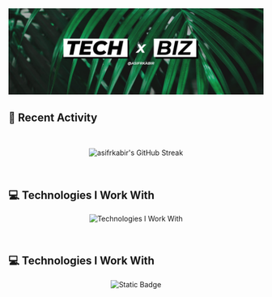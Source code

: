 <a href="https://www.linkedin.com/in/asifrkabir">
    <img src="https://raw.githubusercontent.com/asifrkabir/asifrkabir/main/images/cover-img-1.jpg" />
</a>

## :calendar: Recent Activity

<br />

<p align="center">
    <img src="https://streak-stats.demolab.com?user=asifrkabir&theme=merko&hide_border=true&card_width=800&background=00000000&fire=14AD66&ring=14AD66&sideNums=14AD66&sideLabels=34AD76" alt="asifrkabir's GitHub Streak" />
</p>

<br />

## :computer: Technologies I Work With

<p align="center">
    <img src="https://skillicons.dev/icons?i=java,spring,ts,nextjs,react,express,mongodb,mysql,postgres,html,css,js,nodejs,tailwind,prisma" alt="Technologies I Work With" />
</p>

<br />

## :computer: Technologies I Work With

<p align="center">
    <img alt="Static Badge" src="https://img.shields.io/badge/-React-45b8d8?logo=react">
</p>
